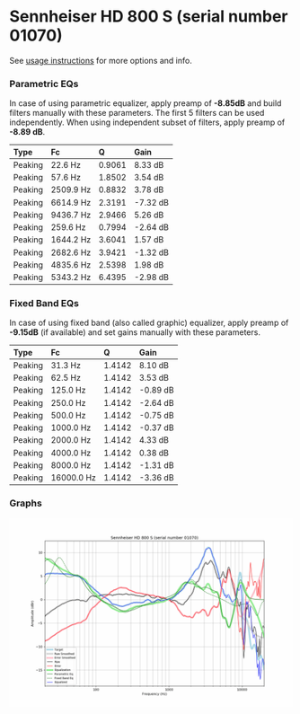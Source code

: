 # Sennheiser HD 800 S (serial number 01070)
See [usage instructions](https://github.com/jaakkopasanen/AutoEq#usage) for more options and info.

### Parametric EQs
In case of using parametric equalizer, apply preamp of **-8.85dB** and build filters manually
with these parameters. The first 5 filters can be used independently.
When using independent subset of filters, apply preamp of **-8.89 dB**.

| Type    | Fc        |      Q | Gain     |
|:--------|:----------|:-------|:---------|
| Peaking | 22.6 Hz   | 0.9061 | 8.33 dB  |
| Peaking | 57.6 Hz   | 1.8502 | 3.54 dB  |
| Peaking | 2509.9 Hz | 0.8832 | 3.78 dB  |
| Peaking | 6614.9 Hz | 2.3191 | -7.32 dB |
| Peaking | 9436.7 Hz | 2.9466 | 5.26 dB  |
| Peaking | 259.6 Hz  | 0.7994 | -2.64 dB |
| Peaking | 1644.2 Hz | 3.6041 | 1.57 dB  |
| Peaking | 2682.6 Hz | 3.9421 | -1.32 dB |
| Peaking | 4835.6 Hz | 2.5398 | 1.98 dB  |
| Peaking | 5343.2 Hz | 6.4395 | -2.98 dB |

### Fixed Band EQs
In case of using fixed band (also called graphic) equalizer, apply preamp of **-9.15dB**
(if available) and set gains manually with these parameters.

| Type    | Fc         |      Q | Gain     |
|:--------|:-----------|:-------|:---------|
| Peaking | 31.3 Hz    | 1.4142 | 8.10 dB  |
| Peaking | 62.5 Hz    | 1.4142 | 3.53 dB  |
| Peaking | 125.0 Hz   | 1.4142 | -0.89 dB |
| Peaking | 250.0 Hz   | 1.4142 | -2.64 dB |
| Peaking | 500.0 Hz   | 1.4142 | -0.75 dB |
| Peaking | 1000.0 Hz  | 1.4142 | -0.37 dB |
| Peaking | 2000.0 Hz  | 1.4142 | 4.33 dB  |
| Peaking | 4000.0 Hz  | 1.4142 | 0.38 dB  |
| Peaking | 8000.0 Hz  | 1.4142 | -1.31 dB |
| Peaking | 16000.0 Hz | 1.4142 | -3.36 dB |

### Graphs
![](./Sennheiser%20HD%20800%20S%20(serial%20number%2001070).png)